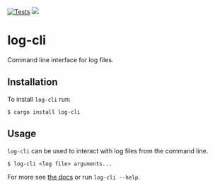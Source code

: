 [![Tests](https://github.com/cnpryer/log-cli/actions/workflows/build.yml/badge.svg)](https://github.com/cnpryer/log-cli/actions/workflows/build.yml)
[![](https://img.shields.io/crates/v/log-cli.svg)](https://crates.io/crates/log-cli)

# log-cli

Command line interface for log files.

## Installation

To install `log-cli` run:

```console
$ cargo install log-cli
```

## Usage

`log-cli` can be used to interact with log files from the command line.

```console
$ log-cli <log file> arguments...
```

For more see [the docs](https://docs.rs/log-cli) or run `log-cli --help`.
